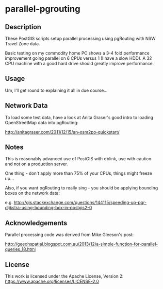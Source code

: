 # parallel-pgrouting

## Description

These PostGIS scripts setup parallel processing using pgRouting with NSW Travel Zone data.

Basic testing on my commodity home PC shows a 3-4 fold performance improvement going parallel on 6 CPUs versus 1 (I have a slow HDD). A 32 CPU machine with a good hard drive should greatly improve performance.

## Usage

Um, I'll get round to explaining it all in due course...

## Network Data

To load some test data, have a look at Anita Graser's good intro to loading OpenStreetMap data into pgRouting:

http://anitagraser.com/2011/12/15/an-osm2po-quickstart/

## Notes

This is reasonably advanced use of PostGIS with dblink, use with caution and not on a production server.

One thing - don't apply more than 75% of your CPUs, things might freeze up...

Also, if you want pgRouting to really sing - you should be applying bounding boxes on the network data:

e.g. http://gis.stackexchange.com/questions/144115/speeding-up-pgr-dijkstra-using-bounding-box-in-postgis2-0

## Acknowledgements

Parallel processing code was derived from Mike Gleeson's post:

http://geeohspatial.blogspot.com.au/2013/12/a-simple-function-for-parallel-queries_18.html

## License

This work is licensed under the Apache License, Version 2: https://www.apache.org/licenses/LICENSE-2.0
